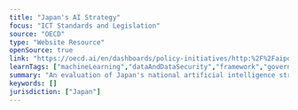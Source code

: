 ```yaml
---
title: "Japan's AI Strategy"
focus: "ICT Standards and Legislation"
source: "OECD"
type: "Website Resource"
openSource: true
link: "https://oecd.ai/en/dashboards/policy-initiatives/http:%2F%2Faipo.oecd.org%2F2021-data-policyInitiatives-25312"
learnTags: ["machineLearning","dataAndDataSecurity","framework","government","ict"]
summary: "An evaluation of Japan's national artificial intelligence strategy."
keywords: []
jurisdiction: ["Japan"]
---
```

